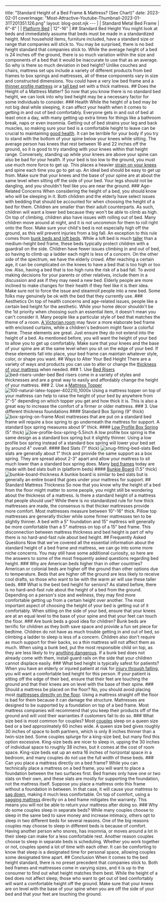 ---
title: "Standard Height of a Bed Frame & Mattress? (See Chart)"
date: 2023-02-01
coverImage: "Most-Attractive-Youtube-Thumbnail-2023-01-31T201351.126.png"
layout: blog-post.njk
--- | | Standard Metal Bed Frame | 6"-8" | | [Platform Bed](/blog/25-bed-frames-you-can-use-without-a-box-spring/) | 12"-16" | ## Standard Bed Height You might look at beds and immediately assume that beds must be made in a standardized height. Most household items, furniture included, have a standard size or range that companies will stick to. You may be surprised, there is no bed height standard that companies stick to. While the average height of a bed is 24 inches off the ground, there is so much variation within the size and components of a bed that it would be inaccurate to use that as an average. So why is there so much deviation in bed height? Unlike couches and chairs, mattress set ups include a variety of different products from bed frames to box springs and mattresses, all of these components vary in size and constructed dimensions. You could have a very low bed frame and a [thinner profile mattress](/blog/thin-mattress/) or a [tall bed](/blog/tall-bed-frame/) set with a thick mattress. ## Does the Height of a Mattress Matter? So now that you know there is no standard bed height, we can look into why bed height may be a necessary factor for some individuals to consider. ### Health While the height of a bed may be not big deal while sleeping, it can affect your health when it comes to getting in and out of bed comfortably. Everyone gets in and out of bed at least once a day, with many getting up extra times for things like a bathroom break, naps or even insomnia. Getting out of bed strains your leg and back muscles, so making sure your bed is a comfortable height to leave can be crucial to maintaining [good health](https://academic.oup.com/analysis/article-abstract/67/2/128/186507). It can be terrible for your body if you try to stand with the bottom of your spine below your knees while sitting. The average person has knees that rest between 16 and 22 inches off the ground, so it is good to try standing with your knees within that height range. Conversely, standing up while your knees are above your spine can also be bad for your health. If your bed is too low to the ground, you must use much more force to get up. This places a heavier [strain on your knees](https://ieeexplore.ieee.org/abstract/document/4142055/) and spine each time you go to get up. An ideal bed should be easy to get up from. Make sure that your knees and the base of your spine are at about the same level when sitting off the side of your bed. Your legs should not be dangling, and you shouldn't feel like you are near the ground. ### Age-Related Concerns When considering the height of a bed, you should know who will be sleeping in it. Both children and the elderly have select issues with bedding that should be accounted for when choosing the height of a bed for them. Children are smaller than their adult counterparts. As such, children will want a lower bed because they won't be able to climb as high. On top of climbing, children also have issues with rolling out of bed. Many children move around at night, and it is not uncommon for them to roll right onto the floor. Make sure your child's bed is not especially high off the ground, as this will prevent injuries from a big fall. An exception to this rule comes from [bunk beds and loft beds](/blog/bunk-beds-sizes-and-dimensions/). While a loft bed is much [taller](/blog/tall-bed-frame/) than a medium-height bed frame, these beds typically protect children with a guardrail on the side. Children have fewer issues climbing in and out of bed, so having to climb up a ladder each night is less of a concern. On the other side of the spectrum, we have the elderly crowd. After reaching a certain age, it can be complicated on the knees to have a bed that is too high or too low. Also, having a bed that is too high runs the risk of a bad fall. To avoid making decisions for your parents or other relatives, include them in a discussion and ask if they may need a new bed. Elderly people are more inclined to make changes for their health if they feel like it is their idea. Make sure not to force the issue and steamroll people into a new bed. Some folks may genuinely be ok with the bed that they currently use. ### Aesthetics On top of health concerns and age-related issues, people like a certain bed height for the aesthetic. While your home décor shouldn't be the 1st priority when choosing such an essential item, it doesn't mean you can't consider it. Many people like a particular style of bed that matches the theme of a room. [A Victorian room](https://books.google.com/books?hl=en&lr=&id=8rML6yfTYNoC&oi=fnd&pg=PA3&dq=victorian+room&ots=A_mC5BsaZL&sig=cm8mEtbOI1Z3LDEU543GZOjYG7c#v=onepage&q=victorian%20room&f=false) may favor a more elaborate bed frame with enclosed curtains, while a children's bedroom might favor a colorful frame. These elements are great. Just ensure they do not extend into the height of a bed. As mentioned before, you will want the height of your bed to allow you to get up comfortably. Make sure that your knees and the base of your spine are at the same level when you sit on the edge of your bed. If these elements fall into place, your bed frame can maintain whatever style, color, or shape you want. ## Ways to Alter Your Bed Height There are a variety of ways and products you can use to alter or change the [thickness of your mattress](/blog/mattress-thickness-guide-everything-you-need-to-know/) when needed. ### 1\. Use [Bed Risers](/blog/how-to-raise-bed-higher-bed-risers-and-alternatives/) ![bed-risers-under-bed](/images/blog/Screen-Shot-2023-01-22-at-11.31.14-AM-1024x430.png) Bed risers come in a variety of styles and thicknesses and are a great way to easily and affordably change the height of your mattress. ### 2\. Use a [Mattress Topper](/blog/cal-king-mattress-topper/) ![100-natural-latex-topper-402210_1000x](/images/blog/100-natural-latex-topper-402210_1000x.webp) Using a mattress topper on top of your mattress can help to raise the height of your bed by anywhere from 2"-5" depending on which topper you get and how thick it is. This is also a great way to increase the comfort of a firmer or older mattress. ### 3\. Use different thickness foundations #### Standard Box Spring (9" thick) ![box-spring-on-frame](/images/blog/Screen-Shot-2019-12-15-at-10.39.16-AM-1024x755.png) Most mattresses that are put on a standard bed frame will require a box spring to go underneath the mattress for support. A standard box spring measures about 9" thick. #### [Low Profile Box Spring](/blog/best-low-profile-box-spring/) (5" thick) ![low-profile-box-spring-5.5inch](/images/blog/low-profile-orthopedic-foundation-200252_1024x1024.jpg) A low profile box spring is the same design as a standard box spring but it slightly thinner. Using a low profile box spring instead of a standard box spring will lower your bed set by around 4" overall. #### Bed Slats (1" thick) ![snug-fitting-bed-slats](/images/blog/71qtwFfLJaL-1-768x1024.jpeg) Bed slats are generally about 1" thick and provide the same support as a box spring. They are spread about 2-3" apart and allow your mattress to sit much lower than a standard box spring does. Many [bed frames](/blog/minimalist-bed-frame/) today are made with bed slats built in (platform beds) #### [Bunkie Board](/blog/4-best-bunkie-boards/) (1.5" thick) ![bunkie-board-thickness](/images/blog/ST487178_a.jpeg) A bunkie board is similar to bed slats but is generally an entire board that goes under your mattress for support. ## Standard Mattress Thickness So now that you know why the height of a bed from the floor might matter to some people, you might still be wondering about the thickness of a mattress. Is there a standard height of a mattress that people should use? While there is no standardized rule for how thick mattresses are made, the consensus is that thicker mattresses provide more comfort. Most mattresses measure between 10"-16" thick. Pillow top mattresses are generally thicker while some firmer mattresses ten to be slightly thinner. A bed with a 5" foundation and 15" mattress will generally be more comfortable than a 5" mattress on top of a 15" bed frame. This disconnection between mattress thickness and bed height is part of why there is no hard-and-fast rule about bed height. ## Frequently Asked Questions Now that we've covered all the essential information about the standard height of a bed frame and mattress, we can go into some more niche concerns. You may still have some additional curiosity, so here are the answers to some of the most frequently asked questions regarding bed height. ### Why are American beds higher than in other countries? American or colonial beds are higher off the ground than other options due to temperature. Beds that are higher off the ground are less likely to receive cool drafts, so those who want to be with the warm air will use these taller beds. ### What is the best bed height for seniors? As stated before, there is no hard-and-fast rule about the height of a bed from the ground. Depending on a person's size and wellness, they may find more comfortable getting up from a certain height over another. The most important aspect of choosing the height of your bed is getting out of it comfortably. When sitting on the side of your bed, ensure that your knees are at an equal level to the base of your spine and that your feet can touch the floor. ### Are bunk beds a good idea for children? Bunk beds are terrific for children as they both save space and provide a fun set piece for bedtime. Children do not have as much trouble getting in and out of bed, so climbing a ladder to sleep is less of a concern. Children also don't require as much support for their backs, so a thin mattress will not affect them as much. When using a bunk bed, put the most responsible child on top, as they are less likely to try [anything dangerous](https://publications.aap.org/pediatrics/article-abstract/121/6/e1696/72737/Bunk-Bed-Related-Injuries-Among-Children-and). If a bunk bed does not already come with them, install guard rails on the side that your children cannot displace easily. ### What bed height is typically safest for patients? When you have an elderly or injured patient at risk for [injury through falling](https://onlinelibrary.wiley.com/doi/abs/10.1002/j.2048-7940.2008.tb00237.x), you will want a comfortable bed height for this person. If your patient is sitting off the edge of their bed, ensure that their feet are touching the ground and that their knees are on level with the base of their spine. ### Should a mattress be placed on the floor? No, you should avoid placing most [mattresses directly on the floor](/blog/8-best-floor-mattress-options-of-2020/). Using a mattress straight off the floor is bad for them because it can damage the structure. Mattresses are designed to be supported by a foundation on top of a bed frame. Most mattress companies will recommend that you keep their products off of the ground and will void their warranties if customers fail to do so. ### What size bed is most common for couples? Most [couples](https://journals.sagepub.com/doi/abs/10.5153/sro.1621?journalCode=sroa) sleep on a queen size bed or a bed approximately 60 inches wide. A queen size bed gives roughly 30 inches of space to both partners, which is only 8 inches thinner than a twin-size bed. Some couples splurge for a king-size bed, but many find this option excessive. King-size beds are nicer to sleep in, upping the 30 inches of individual space to roughly 38 inches, but it comes at the cost of room space. King-size beds eat up an extra 16 inches of horizontal space in a bedroom, and many couples do not use the full width of these beds. ### Can you place a mattress directly on a bed frame? While you can technically place a mattress on a bed frame, you will want to place a foundation between the two surfaces first. Bed frames only have one or two slats on their own, and these slats are mostly for supporting the foundation, not the mattress itself. Suppose you place a mattress onto this frame without a foundation in between. In that case, it will cause your mattress to [sag down](/blog/how-to-fix-a-sagging-mattress/), making it much less comfortable. On top of comfort, using a [sagging mattress](/blog/a-sagging-mattresses-vs-mattress-body-impressions/) directly on a bed frame mitigates the warranty. This means you will not be able to return your mattress after doing so. ### Why do some couples sleep in separate beds? While many couples choose to sleep in the same bed to save money and increase intimacy, others opt to sleep in two different beds for several reasons. One of the big reasons couples may choose to sleep in different beds is because of comfort. Having another person who snores, has insomnia, or moves around a lot in their sleep can make for a less comfortable rest. Another reason couples choose to sleep in separate beds is scheduling. Whether you work together or not, couples spend a lot of time with each other. It can be comforting to know that sleep is a designated time for personal space, allowing couples some designated time apart. ## Conclusion When it comes to the bed height standard, there is no preset precedent that companies stick to. Both bed frames and mattresses come in varying sizes, and it is up to the consumer to find out what height matches them best. While the height of a bed does not affect sleep, those who want to get out of bed comfortably will want a comfortable height off the ground. Make sure that your knees are on level with the base of your spine when you are off the side of your bed and that your feet are touching the ground. 
